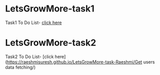 # LetsGrowMore-task1

Task1 To Do List- [click here](https://raeshmisuresh.github.io/LetsGrowMore-task-Raeshmi/ToDoList/)
# LetsGrowMore-task2
Task2 To Do List- [click here](https://raeshmisuresh.github.io/LetsGrowMore-task-Raeshmi/Get users data fetching/)
